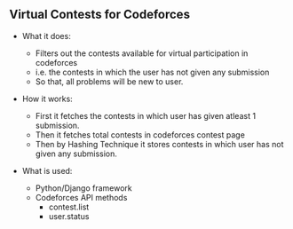 ## Virtual Contests for Codeforces


- What it does:

    * Filters out the contests available for virtual participation in codeforces 
    * i.e. the contests in which the user has not given any submission 
    * So that, all problems will be new to user.

- How it works:

    * First it fetches the contests in which user has given atleast 1 submission.
    * Then it fetches total contests in codeforces contest page
    * Then by Hashing Technique it stores contests in which user has not given any submission.

- What is used:

    * Python/Django framework
    * Codeforces API methods
        - contest.list
        - user.status



